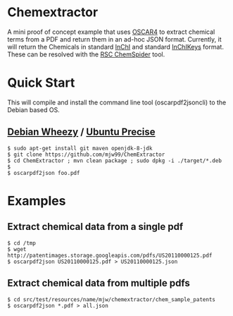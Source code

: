 # Chemextractor

A mini proof of concept example that uses [OSCAR4](https://github.com/BlueObelisk/oscar4/) to extract chemical terms from a PDF and return them in an ad-hoc JSON format. Currently, it will return the Chemicals in standard [InChI](http://en.wikipedia.org/wiki/International_Chemical_Identifier) and standard [InChIKeys](http://en.wikipedia.org/wiki/International_Chemical_Identifier#InChIKey) format. These can be resolved with the [RSC ChemSpider](http://www.chemspider.com/) tool.

# Quick Start

This will compile and install the command line tool (oscarpdf2jsoncli) to the Debian based OS.

## [Debian Wheezy](http://www.debian.org/releases/wheezy/) / [Ubuntu Precise](http://releases.ubuntu.com/precise/)

    $ sudo apt-get install git maven openjdk-8-jdk
    $ git clone https://github.com/mjw99/ChemExtractor
    $ cd ChemExtractor ; mvn clean package ; sudo dpkg -i ./target/*.deb
    $
    $ oscarpdf2json foo.pdf

# Examples

## Extract chemical data from a single pdf

    $ cd /tmp
    $ wget http://patentimages.storage.googleapis.com/pdfs/US20110000125.pdf
    $ oscarpdf2json US20110000125.pdf > US20110000125.json

## Extract chemical data from multiple pdfs
   
    $ cd src/test/resources/name/mjw/chemextractor/chem_sample_patents
    $ oscarpdf2json *.pdf > all.json
